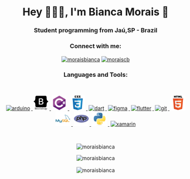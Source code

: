 <h1 align="center">Hey 🙋🏻‍♀️, I'm Bianca Morais 💫</h1>
<h3 align="center">Student programming from Jaú,SP - Brazil</h3>

<h3 align="center">Connect with me:</h3>
<p align="center">
<a href="https://linkedin.com/in/moraisbianca" target="blank"><img align="center" src="https://raw.githubusercontent.com/rahuldkjain/github-profile-readme-generator/master/src/images/icons/Social/linked-in-alt.svg" alt="moraisbianca" height="30" width="40" /></a>
<a href="https://instagram.com/moraiscb" target="blank"><img align="center" src="https://raw.githubusercontent.com/rahuldkjain/github-profile-readme-generator/master/src/images/icons/Social/instagram.svg" alt="moraiscb" height="30" width="40" /></a>
</p>

<h3 align="center">Languages and Tools:</h3> <br>
<p align="center"> 
  <a href="https://www.arduino.cc/" target="_blank" rel="noreferrer"> 
    <img src="https://cdn.worldvectorlogo.com/logos/arduino-1.svg" alt="arduino" width="40" height="40" hspace="3"/> </a> <a href="https://getbootstrap.com" target="_blank" rel="noreferrer"> 
      <img src="https://raw.githubusercontent.com/devicons/devicon/master/icons/bootstrap/bootstrap-plain-wordmark.svg" alt="bootstrap" width="40" height="40" hspace="3"/> </a> 
  <a href="https://www.w3schools.com/cs/" target="_blank" rel="noreferrer"> 
    <img src="https://raw.githubusercontent.com/devicons/devicon/master/icons/csharp/csharp-original.svg" alt="csharp" width="40" height="40" hspace="3"/> </a> 
  <a href="https://www.w3schools.com/css/" target="_blank" rel="noreferrer"> 
    <img src="https://raw.githubusercontent.com/devicons/devicon/master/icons/css3/css3-original-wordmark.svg" alt="css3" width="40" height="40"  hspace="3"/> </a> 
  <a href="https://dart.dev" target="_blank" rel="noreferrer"> 
    <img src="https://www.vectorlogo.zone/logos/dartlang/dartlang-icon.svg" alt="dart" width="40" height="40"  hspace="3"/> </a> <a href="https://www.figma.com/" target="_blank" rel="noreferrer">
      <img src="https://www.vectorlogo.zone/logos/figma/figma-icon.svg" alt="figma" width="40" height="40" hspace="3"/> </a> <a href="https://flutter.dev" target="_blank" rel="noreferrer"> 
        <img src="https://www.vectorlogo.zone/logos/flutterio/flutterio-icon.svg" alt="flutter" width="40" height="40" hspace="3"/> </a> <a href="https://git-scm.com/" target="_blank" rel="noreferrer"> 
          <img src="https://www.vectorlogo.zone/logos/git-scm/git-scm-icon.svg" alt="git" width="40" height="40" hspace="3"/> </a> <a href="https://www.w3.org/html/" target="_blank" rel="noreferrer"> 
            <img src="https://raw.githubusercontent.com/devicons/devicon/master/icons/html5/html5-original-wordmark.svg" alt="html5" width="40" height="40" hspace="3"/> </a> <a href="https://www.mysql.com/" target="_blank" rel="noreferrer"> 
              <img src="https://raw.githubusercontent.com/devicons/devicon/master/icons/mysql/mysql-original-wordmark.svg" alt="mysql" width="40" height="40" hspace="3"/> </a> <a href="https://www.php.net" target="_blank" rel="noreferrer"> 
                <img src="https://raw.githubusercontent.com/devicons/devicon/master/icons/php/php-original.svg" alt="php" width="40" height="40" hspace="3"/> </a> 
  <a href="https://www.python.org" target="_blank" rel="noreferrer"> 
    <img src="https://raw.githubusercontent.com/devicons/devicon/master/icons/python/python-original.svg" alt="python" width="40" height="40" hspace="3"/> </a> 
  <a href="https://dotnet.microsoft.com/apps/xamarin" target="_blank" rel="noreferrer"> 
    <img src="https://raw.githubusercontent.com/detain/svg-logos/780f25886640cef088af994181646db2f6b1a3f8/svg/xamarin.svg" alt="xamarin" width="40" height="40" hspace="3"/> </a> </p> <br>

<p align="center">
  <img src="https://github-readme-stats.vercel.app/api?username=moraisbianca&show_icons=true&locale=en&theme=omni" alt="moraisbianca" width="410"/>
</p>
<p align="center">
  <img src="https://github-readme-streak-stats.herokuapp.com/?user=moraisbianca&theme=omni" alt="moraisbianca" width="433"/>
</p>

<p align="center">
  <img align="center" src="https://github-readme-stats.vercel.app/api/top-langs?username=moraisbianca&show_icons=true&locale=en&layout=compact&theme=omni" alt="moraisbianca" width="350"/>
</p>
